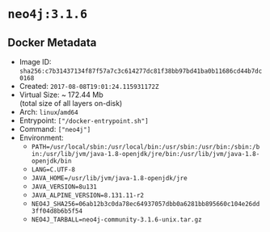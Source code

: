 # `neo4j:3.1.6`

## Docker Metadata

- Image ID: `sha256:c7b31437134f87f57a7c3c614277dc81f38bb97bd41ba0b11686cd44b7dc0168`
- Created: `2017-08-08T19:01:24.115931172Z`
- Virtual Size: ~ 172.44 Mb  
  (total size of all layers on-disk)
- Arch: `linux`/`amd64`
- Entrypoint: `["/docker-entrypoint.sh"]`
- Command: `["neo4j"]`
- Environment:
  - `PATH=/usr/local/sbin:/usr/local/bin:/usr/sbin:/usr/bin:/sbin:/bin:/usr/lib/jvm/java-1.8-openjdk/jre/bin:/usr/lib/jvm/java-1.8-openjdk/bin`
  - `LANG=C.UTF-8`
  - `JAVA_HOME=/usr/lib/jvm/java-1.8-openjdk/jre`
  - `JAVA_VERSION=8u131`
  - `JAVA_ALPINE_VERSION=8.131.11-r2`
  - `NEO4J_SHA256=06ab12b3c0da78ec64937057dbb0a6281bb895660c104e26dd3ff04d8b6b5f54`
  - `NEO4J_TARBALL=neo4j-community-3.1.6-unix.tar.gz`
